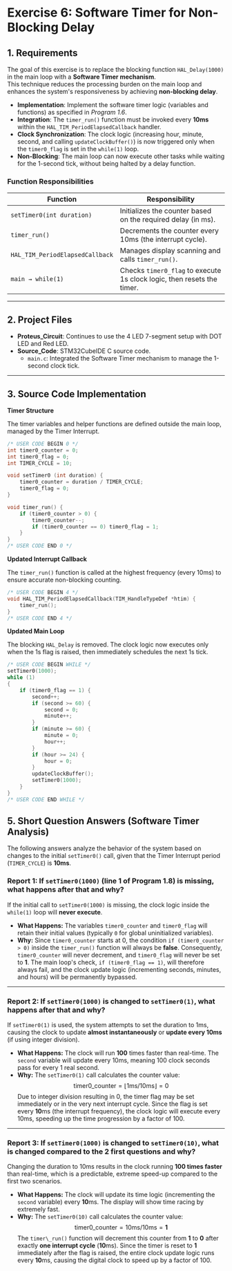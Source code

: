# Exercise 6: Software Timer for Non-Blocking Delay 

## 1. Requirements
The goal of this exercise is to replace the blocking function `HAL_Delay(1000)` in the main loop with a **Software Timer mechanism**.  
This technique reduces the processing burden on the main loop and enhances the system's responsiveness by achieving **non-blocking delay**.

- **Implementation**: Implement the software timer logic (variables and functions) as specified in *Program 1.6*.  
- **Integration**: The `timer_run()` function must be invoked every **10ms** within the `HAL_TIM_PeriodElapsedCallback` handler.  
- **Clock Synchronization**: The clock logic (increasing hour, minute, second, and calling `updateClockBuffer()`) is now triggered only when the `timer0_flag` is set in the `while(1)` loop.  
- **Non-Blocking**: The main loop can now execute other tasks while waiting for the 1-second tick, without being halted by a delay function.  

### Function Responsibilities

| Function | Responsibility |
|----------|----------------|
| `setTimer0(int duration)` | Initializes the counter based on the required delay (in ms). |
| `timer_run()` | Decrements the counter every 10ms (the interrupt cycle). |
| `HAL_TIM_PeriodElapsedCallback` | Manages display scanning and calls `timer_run()`. |
| `main → while(1)` | Checks `timer0_flag` to execute 1s clock logic, then resets the timer. |

---

## 2. Project Files
- **Proteus_Circuit**: Continues to use the 4 LED 7-segment setup with DOT LED and Red LED.  
- **Source_Code**: STM32CubeIDE C source code.  
  - `main.c`: Integrated the Software Timer mechanism to manage the 1-second clock tick.  

---

## 3. Source Code Implementation

**Timer Structure**

The timer variables and helper functions are defined outside the main loop, managed by the Timer Interrupt.

```c
/* USER CODE BEGIN 0 */
int timer0_counter = 0;
int timer0_flag = 0;
int TIMER_CYCLE = 10; 

void setTimer0 (int duration) {
    timer0_counter = duration / TIMER_CYCLE; 
    timer0_flag = 0;
}

void timer_run() {
    if (timer0_counter > 0) {
        timer0_counter--; 
        if (timer0_counter == 0) timer0_flag = 1;
    }
}
/* USER CODE END 0 */
```
**Updated Interrupt Callback**

The `timer_run()` function is called at the highest frequency (every 10ms) to ensure accurate non-blocking counting.
```c
/* USER CODE BEGIN 4 */
void HAL_TIM_PeriodElapsedCallback(TIM_HandleTypeDef *htim) {
    timer_run(); 
}
/* USER CODE END 4 */
```
**Updated Main Loop**

The blocking `HAL_Delay` is removed. The clock logic now executes only when the 1s flag is raised, then immediately schedules the next 1s tick.

```c
/* USER CODE BEGIN WHILE */
setTimer0(1000); 
while (1)
{
    if (timer0_flag == 1) {
        second++; 
        if (second >= 60) {
            second = 0;
            minute++;
        }
        if (minute >= 60) {
            minute = 0;
            hour++;
        }
        if (hour >= 24) {
            hour = 0;
        }
        updateClockBuffer();
        setTimer0(1000); 
    }
}
/* USER CODE END WHILE */
```
## 5. Short Question Answers (Software Timer Analysis)

The following answers analyze the behavior of the system based on changes to the initial `setTimer0()` call, given that the Timer Interrupt period (`TIMER_CYCLE`) is **10ms**.

### Report 1: If `setTimer0(1000)` (line 1 of Program 1.8) is missing, what happens after that and why?

If the initial call to `setTimer0(1000)` is missing, the clock logic inside the `while(1)` loop will **never execute**.

* **What Happens:** The variables `timer0_counter` and `timer0_flag` will retain their initial values (typically `0` for global uninitialized variables).
* **Why:** Since `timer0_counter` starts at $0$, the condition `if (timer0_counter > 0)` inside the `timer_run()` function will always be **false**. Consequently, `timer0_counter` will never decrement, and `timer0_flag` will never be set to $\mathbf{1}$. The main loop's check, `if (timer0_flag == 1)`, will therefore always fail, and the clock update logic (incrementing seconds, minutes, and hours) will be permanently bypassed.

---

### Report 2: If `setTimer0(1000)` is changed to `setTimer0(1)`, what happens after that and why?

If `setTimer0(1)` is used, the system attempts to set the duration to $1\text{ms}$, causing the clock to update **almost instantaneously** or **update every $10\text{ms}$** (if using integer division).

* **What Happens:** The clock will run $\mathbf{100}$ times faster than real-time. The `second` variable will update every $10\text{ms}$, meaning $100$ clock seconds pass for every $1$ real second.
* **Why:** The `setTimer0(1)` call calculates the counter value: $$\text{timer0\_counter} = \lfloor 1\text{ms} / 10\text{ms} \rfloor = 0$$
    Due to integer division resulting in 0, the timer flag may be set immediately or in the very next interrupt cycle. Since the flag is set every $\mathbf{10\text{ms}}$ (the interrupt frequency), the clock logic will execute every $10\text{ms}$, speeding up the time progression by a factor of 100.

---

### Report 3: If `setTimer0(1000)` is changed to `setTimer0(10)`, what is changed compared to the 2 first questions and why?

Changing the duration to $10\text{ms}$ results in the clock running **100 times faster** than real-time, which is a predictable, extreme speed-up compared to the first two scenarios.

* **What Happens:** The clock will update its time logic (incrementing the `second` variable) every $\mathbf{10\text{ms}}$. The display will show time racing by extremely fast.
* **Why:** The `setTimer0(10)` call calculates the counter value: $$\text{timer0\_counter} = 10\text{ms} / 10\text{ms} = \mathbf{1}$$
    The `timer\_run()` function will decrement this counter from $\mathbf{1}$ to $\mathbf{0}$ after exactly **one interrupt cycle** ($\mathbf{10\text{ms}}$). Since the timer is reset to $\mathbf{1}$ immediately after the flag is raised, the entire clock update logic runs every $\mathbf{10\text{ms}}$, causing the digital clock to speed up by a factor of 100.
